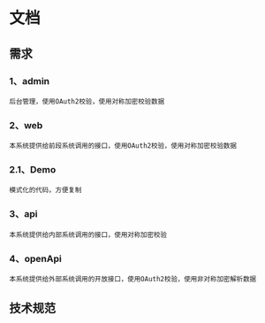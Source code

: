 # 文档

## 需求

### 1、admin
```tip
后台管理，使用OAuth2校验，使用对称加密校验数据
```

### 2、web
```tip
本系统提供给前段系统调用的接口，使用OAuth2校验，使用对称加密校验数据
```

### 2.1、Demo
```tip
模式化的代码，方便复制
```

### 3、api
```tip
本系统提供给内部系统调用的接口，使用对称加密校验
```

### 4、openApi
```tip
本系统提供给外部系统调用的开放接口，使用OAuth2校验，使用非对称加密解析数据
```



## 技术规范
